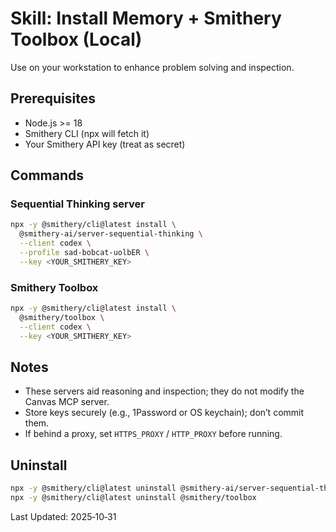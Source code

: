 # Skill: Install Memory + Smithery Toolbox (Local)

Use on your workstation to enhance problem solving and inspection.

## Prerequisites
- Node.js >= 18
- Smithery CLI (npx will fetch it)
- Your Smithery API key (treat as secret)

## Commands

### Sequential Thinking server
```bash
npx -y @smithery/cli@latest install \
  @smithery-ai/server-sequential-thinking \
  --client codex \
  --profile sad-bobcat-uolbER \
  --key <YOUR_SMITHERY_KEY>
```

### Smithery Toolbox
```bash
npx -y @smithery/cli@latest install \
  @smithery/toolbox \
  --client codex \
  --key <YOUR_SMITHERY_KEY>
```

## Notes
- These servers aid reasoning and inspection; they do not modify the Canvas MCP server.
- Store keys securely (e.g., 1Password or OS keychain); don’t commit them.
- If behind a proxy, set `HTTPS_PROXY` / `HTTP_PROXY` before running.

## Uninstall
```bash
npx -y @smithery/cli@latest uninstall @smithery-ai/server-sequential-thinking
npx -y @smithery/cli@latest uninstall @smithery/toolbox
```

Last Updated: 2025‑10‑31
